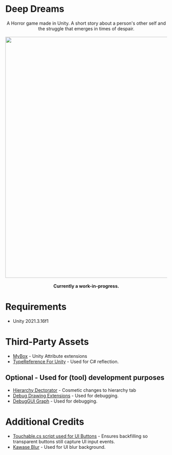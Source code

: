 # Deep Dreams
<p align="center">
  A Horror game made in Unity. A short story about a person's other self and the struggle that emerges in times of despair.
  <br/>
  <br/>
  <img src="https://user-images.githubusercontent.com/48212096/227379031-3bf63f1b-a2f5-4a99-8763-d07aced6adc4.png" width="750" height="750">
  <br/>
  <br/>
  <b>Currently a work-in-progress.</b>
</p>

# Requirements
- Unity 2021.3.16f1

# Third-Party Assets
- [MyBox](https://github.com/Deadcows/MyBox) - Unity Attribute extensions
- [TypeReference For Unity](https://github.com/SolidAlloy/ClassTypeReference-for-Unity) - Used for C# reflection.

## Optional - Used for (tool) development purposes
- [Hierarchy Dectorator](https://github.com/WooshiiDev/HierarchyDecorator) - Cosmetic changes to hierarchy tab
- [Debug Drawing Extensions](https://assetstore.unity.com/packages/tools/debug-drawing-extension-11396) - Used for debugging.
- [DebugGUI Graph](https://assetstore.unity.com/packages/tools/gui/debuggui-graph-139275) - Used for debugging.

# Additional Credits
- [Touchable.cs script used for UI Buttons](https://stackoverflow.com/questions/36888780/how-to-make-an-invisible-transparent-button-work/64074858#64074858) - Ensures backfilling so transparent buttons still capture UI input events.
- [Kawase Blur](https://github.com/tomc128/urp-kawase-blur) - Used for UI blur background.
